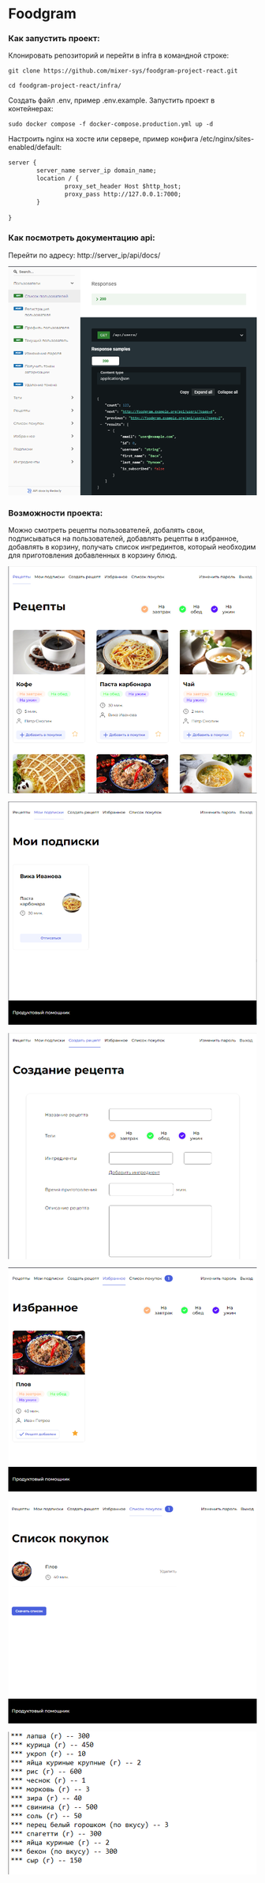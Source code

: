 # Foodgram
### Как запустить проект:

Клонировать репозиторий и перейти в infra в командной строке:

```
git clone https://github.com/mixer-sys/foodgram-project-react.git
```

```
cd foodgram-project-react/infra/
```

Cоздать файл .env, пример .env.example. Запустить проект в контейнерах:

```
sudo docker compose -f docker-compose.production.yml up -d
```

Настроить nginx на хосте или сервере, пример конфига /etc/nginx/sites-enabled/default:

```
server {
        server_name server_ip domain_name;
        location / {
                proxy_set_header Host $http_host;
                proxy_pass http://127.0.0.1:7000;
        }

}
```

### Как посмотреть документацию api:

Перейти по адресу: http://server_ip/api/docs/

![Screenshot](Image.png)


### Возможности проекта:

Можно смотреть рецепты пользователей, добалять свои, подписываться на пользователей, добавлять рецепты в избранное, добавлять в корзину, получать список ингрединтов, который необходим для приготовления добавленных в корзину блюд.

![Screenshot](Image2.png)

![Screenshot](Image3.png)

![Screenshot](Image4.png)

![Screenshot](Image5.png)

![Screenshot](Image6.png)

![Screenshot](Image7.png)
